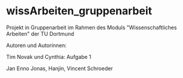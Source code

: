 # wissArbeiten_gruppenarbeit
 Projekt in Gruppenarbeit im Rahmen des Moduls "Wissenschaftliches Arbeiten" der TU Dortmund

Autoren und Autorinnen:

Tim Novak und Cynthia: Aufgabe 1

Jan Enno Jonas, Hanjin, Vincent Schroeder
